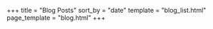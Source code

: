 +++
title = "Blog Posts"
sort_by = "date"
template = "blog_list.html"
page_template = "blog.html"
+++
